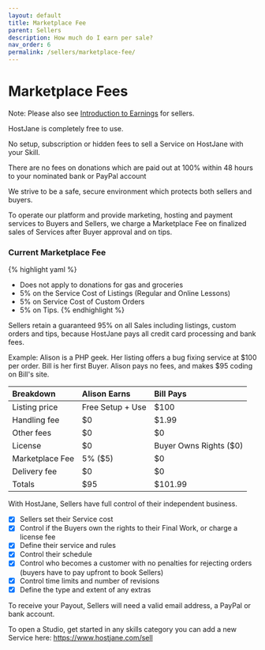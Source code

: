 ```yaml
---
layout: default
title: Marketplace Fee
parent: Sellers
description: How much do I earn per sale?
nav_order: 6
permalink: /sellers/marketplace-fee/
---
```


# Marketplace Fees

<span class="blue">Note: Please also see [Introduction to Earnings](/sellers/earnings/) for sellers.</span>

HostJane is completely free to use. 

<span class="green">No setup, subscription or hidden fees to sell a Service on HostJane with your Skill.<span>

<span class="yellow">There are no fees on donations which are paid out at 100% within 48 hours to your nominated bank or PayPal account</span>

We strive to be a safe, secure environment which protects both sellers and buyers.

To operate our platform and provide marketing, hosting and payment services to Buyers and Sellers, we charge a Marketplace Fee on finalized sales of Services after Buyer approval and on tips.

### Current Marketplace Fee

{% highlight yaml %}
- Does not apply to donations for gas and groceries
- 5% on the Service Cost of Listings (Regular and Online Lessons)
- 5% on Service Cost of Custom Orders
- 5% on Tips.
{% endhighlight %}

Sellers retain a guaranteed 95% on all Sales including listings, custom orders and tips, because HostJane pays all credit card processing and bank fees.

Example: Alison is a PHP geek. Her listing offers a bug fixing service at $100 per order. Bill is her first Buyer. Alison pays no fees, and makes $95 coding on Bill's site.

| Breakdown       | Alison Earns       | Bill Pays |
|:-------------|:------------------|:------|
| Listing price           | Free Setup + Use | $100  |
| Handling fee | $0   | $1.99  |
| Other fees           | $0      | $0   |
| License           | $0 | Buyer Owns Rights ($0)  |
| Marketplace Fee | 5% ($5)   | $0  |
| Delivery fee         | $0     | $0   |
| Totals           | $95 | $101.99  |

With HostJane, Sellers have full control of their independent business.

- [x] Sellers set their Service cost
- [x] Control if the Buyers own the rights to their Final Work, or charge a license fee
- [x] Define their service and rules
- [x] Control their schedule
- [x] Control who becomes a customer with no penalties for rejecting orders (buyers have to pay upfront to book Sellers)
- [x] Control time limits and number of revisions
- [x] Define the type and extent of any extras

<span class="yellow">To receive your Payout, Sellers will need a valid email address, a PayPal or bank account.</span>

To open a Studio, get started in any skills category you can add a new Service here: https://www.hostjane.com/sell